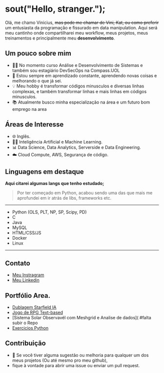 # sout("Hello, stranger.");

Olá, me chamo Vinicius, ~~mas pode me chamar de Vini, Kat, ou como preferir~~ um entusiasta da programação e fissurado em data manipulation.
Aqui será meu cantinho onde compartilharei meu workflow, meus projetos, meus treinamentos e principalmente meu **desenvolvimento**.

## Um pouco sobre mim

- 👩‍💻 No momento curso Análise e Desenvolvimento de Sistemas e também sou estagiário DevSecOps na Compass.UOL
- 🌱 Estou sempre em aprendizado constante, aprendendo novas coisas e melhorando o que já sei.
- 💡 Meu hobby é transformar códigos minusculos e diversas linhas complexas, e também transformar linhas e mais linhas em códigos minusculos.
- 📚 Atualmente busco minha especialização na área e um futuro bom emprego na area

## Áreas de Interesse

- 🌐 Inglês.
- 👩‍🔬 Inteligência Artificial e Machine Learning.
- 📊 Data Science, Data Analytics, Serverside e Data Engineering.
- ☁️ Cloud Compute, AWS, Segurança de código.

## Linguagens em destaque
**Aqui citarei algumas langs que tenho estudado;**
>Por ter começado em Python, acabou sendo uma das que mais me aprofundei em ir atrás de libs, frameworks etc.
---
- Python (OLS, PLT, NP, SP, Scipy, PD) 
- C
- Java
- MySQL
- HTML/CSS/JS
- Docker
- Linux
---


## Contato

- [Meu Instragram](https://www.instagram.com/__katarino/)
- [Meu Linkedin](https://www.linkedin.com/in/katoliveira/)


## Portfólio Area.
- [Dublagem Starfield IA](https://github.com/Kat4r/StarfieldPTBR)
- [Jogo de RPG Text-based](https://github.com/theuslinor/Textle-Runners)
- [Sistema Solar Observavél com Meshgrid e Analise de dados]( #falta subir o Repo
- [Exercicios Python](https://github.com/Kat4r/ExerciciosPython)


## Contribuição

- 🔧 Se você tiver alguma sugestão ou melhoria para qualquer um dos meus projetos (Ou até mesmo pro meu github),
- fique à vontade para abrir uma issue ou enviar um pull request.


